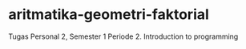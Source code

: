 # aritmatika-geometri-faktorial
Tugas Personal 2, Semester 1 Periode 2.
Introduction to programming
